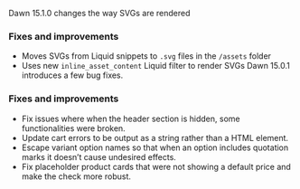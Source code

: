 Dawn 15.1.0 changes the way SVGs are rendered
### Fixes and improvements
- Moves SVGs from Liquid snippets to `.svg` files in the `/assets` folder
- Uses new `inline_asset_content` Liquid filter to render SVGs
Dawn 15.0.1 introduces a few bug fixes.

### Fixes and improvements

- Fix issues where when the header section is hidden, some functionalities were broken.
- Update cart errors to be output as a string rather than a HTML element.
- Escape variant option names so that when an option includes quotation marks it doesn’t cause undesired effects.
- Fix placeholder product cards that were not showing a default price and make the check more robust.
